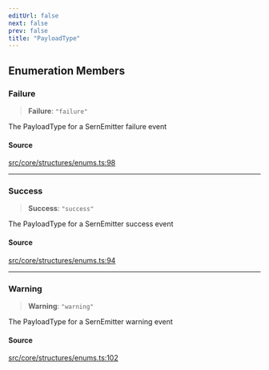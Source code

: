 ```yaml
---
editUrl: false
next: false
prev: false
title: "PayloadType"
---
```


## Enumeration Members

### Failure

> **Failure**: `"failure"`

The PayloadType for a SernEmitter failure event

#### Source

[src/core/structures/enums.ts:98](https://github.com/sern-handler/handler/blob/91b3768e376cfe22ec37d8ab44f4e4a4dfe8a1e8/src/core/structures/enums.ts#L98)

***

### Success

> **Success**: `"success"`

The PayloadType for a SernEmitter success event

#### Source

[src/core/structures/enums.ts:94](https://github.com/sern-handler/handler/blob/91b3768e376cfe22ec37d8ab44f4e4a4dfe8a1e8/src/core/structures/enums.ts#L94)

***

### Warning

> **Warning**: `"warning"`

The PayloadType for a SernEmitter warning event

#### Source

[src/core/structures/enums.ts:102](https://github.com/sern-handler/handler/blob/91b3768e376cfe22ec37d8ab44f4e4a4dfe8a1e8/src/core/structures/enums.ts#L102)
